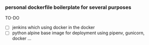 ### personal dockerfile boilerplate for several purposes

TO-DO
- [ ] jenkins which using docker in the docker
- [ ] python alpine base image for deployment using pipenv, gunicorn, docker
...
